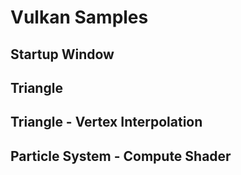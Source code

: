# Vulkan Samples #


## Startup Window ##


## Triangle ## 


## Triangle - Vertex Interpolation ##

## Particle System - Compute Shader ##

